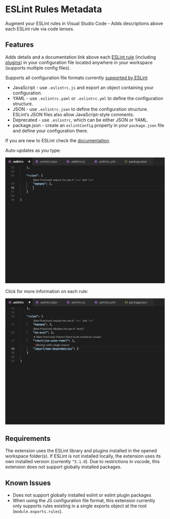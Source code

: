 # ESLint Rules Metadata

Augment your ESLint rules in Visual Studio Code - Adds descriptions above each ESLint rule via code lenses.

## Features

Adds details and a documentation link above each [ESLint rule](https://eslint.org/docs/rules/) (including [plugins](https://www.npmjs.com/search?q=eslint-plugin-&ranking=popularity)) in your configuration file located anywhere in your workspace (supports multiple config files).

Supports all configuration file formats currently [supported by ESLint](https://eslint.org/docs/user-guide/configuring#configuration-file-formats)

- JavaScript - use `.eslintrc.js` and export an object containing your configuration.
- YAML - use `.eslintrc.yaml` or `.eslintrc.yml` to define the configuration structure.
- JSON - use `.eslintrc.json` to define the configuration structure. ESLint’s JSON files also allow JavaScript-style comments.
- Deprecated - use `.eslintrc`, which can be either JSON or YAML.
- package.json - create an `eslintConfig` property in your `package.json` file and define your configuration there.

If you are new to ESLint check the [documentation](http://eslint.org/).  

Auto-updates as you type:

![Main](images/lintlens-preview-main.gif)


Click for more information on each rule:

![Main](images/lintlens-preview-links.gif)


## Requirements

The extension uses the ESLint library and plugins installed in the opened workspace folder(s).  If ESLint is not installed locally, the extension uses its own installed version (currently `^5.1.0`).  Due to restrictions in vscode, this extension does not support globally installed packages.

## Known Issues

- Does not support globally installed eslint or eslint plugin packages
- When using the JS configuration file format, this extension currently only supports rules existing in a single exports object at the root (`module.exports.rules`).
